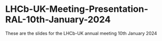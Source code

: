 # LHCb-UK-Meeting-Presentation-RAL-10th-January-2024
These are the slides for the LHCb-UK annual meeting 10th January 2024
